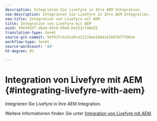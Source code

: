 ```yaml
---
description: Integrieren Sie Livefyre in Ihre AEM Integration.
seo-description: Integrieren Sie Livefyre in Ihre AEM Integration.
seo-title: Integration von Livefyre mit AEM
title: Integration von Livefyre mit AEM
uuid: 59e34327-abad-43cd-99a4-be151c7a8e25
translation-type: tm+mt
source-git-commit: 5bf937c8cb1a9ca12216ee1884142b8787ff063e
workflow-type: tm+mt
source-wordcount: '44'
ht-degree: 0%

---
```



# Integration von Livefyre mit AEM {#integrating-livefyre-with-aem}

Integrieren Sie Livefyre in Ihre AEM Integration.

Weitere Informationen finden Sie unter [Integration von Livefyre mit AEM](https://helpx.adobe.com/experience-manager/6-3/sites/administering/using/livefyre.html).
